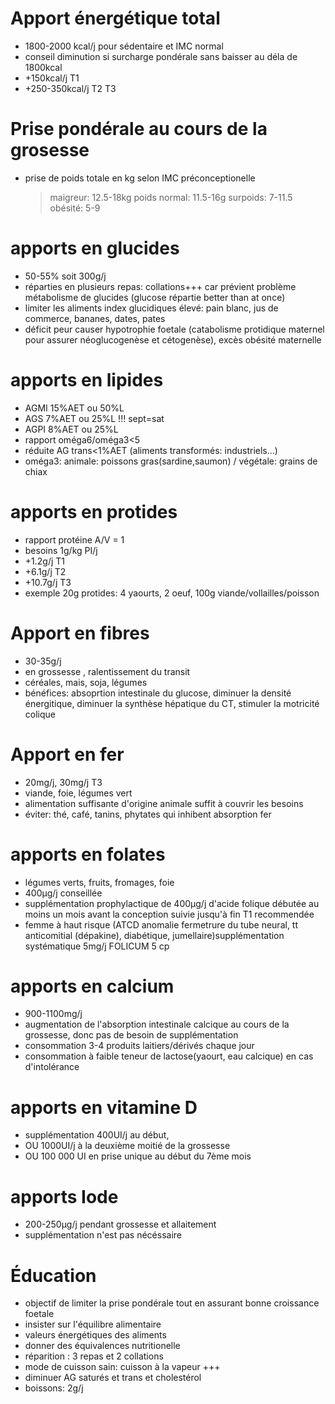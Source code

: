# Apport énergétique total 
- 1800-2000 kcal/j pour sédentaire et IMC normal
- conseil diminution si surcharge pondérale sans baisser au déla de 1800kcal
- +150kcal/j T1
- +250-350kcal/j T2 T3

# Prise pondérale au cours de la grosesse
- prise de poids totale en kg selon IMC préconceptionelle
  > maigreur: 12.5-18kg
  > poids normal: 11.5-16g
  > surpoids: 7-11.5
  > obésité: 5-9

# apports en glucides
- 50-55% soit 300g/j
- réparties en plusieurs repas: collations+++ car prévient problème métabolisme de
glucides (glucose répartie better than at once)
- limiter les aliments index glucidiques élevé: pain blanc, jus de commerce,
bananes, dates, pates
- déficit peur causer hypotrophie foetale (catabolisme protidique maternel pour
assurer néoglucogenèse et cétogenèse), excès obésité maternelle

# apports en lipides
- AGMI 15%AET ou 50%L
- AGS 7%AET ou 25%L !!! sept=sat
- AGPI 8%AET ou 25%L
- rapport oméga6/oméga3<5 
- réduite AG trans<1%AET (aliments transformés: industriels...)
- oméga3: animale: poissons gras(sardine,saumon) / végétale: grains de chiax

# apports en protides
- rapport protéine A/V = 1
- besoins 1g/kg PI/j
- +1.2g/j T1
- +6.1g/j T2
- +10.7g/j T3
- exemple 20g protides: 4 yaourts, 2 oeuf, 100g viande/vollailles/poisson

# Apport en fibres
- 30-35g/j
- en grossesse , ralentissement du transit
- céréales, mais, soja, légumes
- bénéfices: absoprtion intestinale du glucose, diminuer la densité énergitique,
diminuer la synthèse hépatique du CT, stimuler la motricité colique

# Apport en fer
- 20mg/j, 30mg/j T3
- viande, foie, légumes vert
- alimentation suffisante d'origine animale suffit à couvrir les besoins
- éviter: thé, café, tanins, phytates qui inhibent absorption fer

# apports en folates
- légumes verts, fruits, fromages, foie
- 400µg/j conseillée
- supplémentation prophylactique de 400µg/j d'acide folique débutée au moins un
mois avant la conception suivie jusqu'à fin T1 recommendée
- femme à haut risque (ATCD anomalie fermetrure du tube neural, tt anticomitial
(dépakine), diabétique, jumellaire)supplémentation systématique 5mg/j FOLICUM 5 cp

# apports en calcium
- 900-1100mg/j
- augmentation de l'absorption intestinale calcique au cours de la grossesse, donc
pas de besoin de supplémentation
- consommation 3-4 produits laitiers/dérivés chaque jour
- consommation à faible teneur de lactose(yaourt, eau calcique) en cas 
d'intolérance

# apports en vitamine D
- supplémentation 400UI/j au début, 
- OU 1000UI/j à la deuxième moitié de la grossesse
- OU 100 000 UI en prise unique au début du 7ème mois

# apports Iode
- 200-250µg/j pendant grossesse et allaitement
- supplémentation n'est pas nécéssaire

# Éducation
- objectif de limiter la prise pondérale tout en assurant bonne croissance foetale
- insister sur l'équilibre alimentaire
- valeurs énergétiques des aliments
- donner des équivalences nutritionelle
- réparition : 3 repas et 2 collations
- mode de cuisson sain: cuisson à la vapeur +++
- diminuer AG saturés et trans et cholestérol
- boissons: 2g/j
